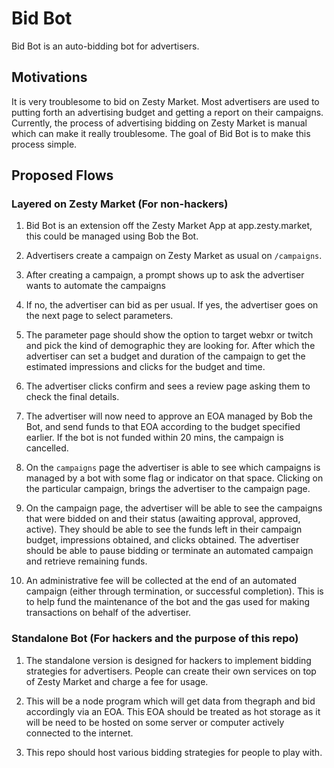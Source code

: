 # Bid Bot
Bid Bot is an auto-bidding bot for advertisers. 

## Motivations
It is very troublesome to bid on Zesty Market. 
Most advertisers are used to putting forth an advertising budget and getting a report on their campaigns.
Currently, the process of advertising bidding on Zesty Market is manual which can make it really troublesome.
The goal of Bid Bot is to make this process simple.

## Proposed Flows
### Layered on Zesty Market (For non-hackers)
1. Bid Bot is an extension off the Zesty Market App at app.zesty.market, this could be managed using Bob the Bot.

2. Advertisers create a campaign on Zesty Market as usual on `/campaigns`.

3. After creating a campaign, a prompt shows up to ask the advertiser wants to automate the campaigns

4. If no, the advertiser can bid as per usual. If yes, the advertiser goes on the next page to select parameters.

5. The parameter page should show the option to target webxr or twitch and pick the kind of demographic they are looking for.
After which the advertiser can set a budget and duration of the campaign to get the estimated impressions and clicks for the budget and time.

6. The advertiser clicks confirm and sees a review page asking them to check the final details. 

7. The advertiser will now need to approve an EOA managed by Bob the Bot, and send funds to that EOA according to the budget specified earlier.
If the bot is not funded within 20 mins, the campaign is cancelled. 

8. On the `campaigns` page the advertiser is able to see which campaigns is managed by a bot with some flag or indicator on that space. 
Clicking on the particular campaign, brings the advertiser to the campaign page.

9. On the campaign page, the advertiser will be able to see the campaigns that were bidded on and their status (awaiting approval, approved, active).
They should be able to see the funds left in their campaign budget, impressions obtained, and clicks obtained. 
The advertiser should be able to pause bidding or terminate an automated campaign and retrieve remaining funds.

10. An administrative fee will be collected at the end of an automated campaign (either through termination, or successful completion).
This is to help fund the maintenance of the bot and the gas used for making transactions on behalf of the advertiser.

### Standalone Bot (For hackers and the purpose of this repo)
1. The standalone version is designed for hackers to implement bidding strategies for advertisers. 
People can create their own services on top of Zesty Market and charge a fee for usage.

2. This will be a node program which will get data from thegraph and bid accordingly via an EOA. 
This EOA should be treated as hot storage as it will be need to be hosted on some server or computer actively connected to the internet.

3. This repo should host various bidding strategies for people to play with.
